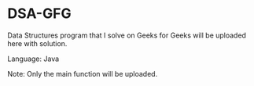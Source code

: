 # DSA-GFG

Data Structures program that I solve on Geeks for Geeks will be uploaded here with solution.

Language: Java

Note: Only the main function will be uploaded.
